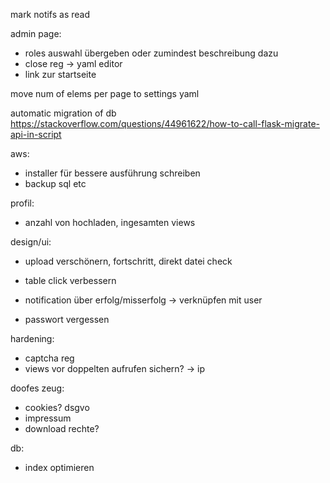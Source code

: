 mark notifs as read

admin page:
- roles auswahl übergeben oder zumindest beschreibung dazu
- close reg -> yaml editor
- link zur startseite

move num of elems per page to settings yaml

automatic migration of db https://stackoverflow.com/questions/44961622/how-to-call-flask-migrate-api-in-script

aws:
- installer für bessere ausführung schreiben
- backup sql etc

profil:
- anzahl von hochladen, ingesamten views

design/ui:
- upload verschönern, fortschritt, direkt datei check

- table click verbessern
- notification über erfolg/misserfolg -> verknüpfen mit user 
- passwort vergessen

hardening:
- captcha reg
- views vor doppelten aufrufen sichern? -> ip

doofes zeug:
- cookies? dsgvo
- impressum
- download rechte?

db:
- index optimieren